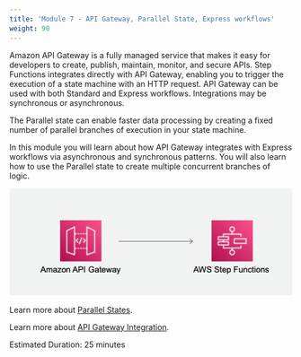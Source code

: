 ```yaml
---
title: 'Module 7 - API Gateway, Parallel State, Express workflows'
weight: 90
---
```

Amazon API Gateway is a fully managed service that makes it easy for developers to create, publish, maintain, monitor, and secure APIs. Step Functions integrates directly with API Gateway, enabling you to trigger the execution of a state machine with an HTTP request. API Gateway can be used with both Standard and Express workflows. Integrations may be synchronous or asynchronous.

The Parallel state can enable faster data processing by creating a fixed number of parallel branches of execution in your state machine.

In this module you will learn about how API Gateway integrates with Express workflows via asynchronous and synchronous patterns. You will also learn how to use the Parallel state to create multiple concurrent branches of logic.

  ![API Gateway to Step Functions architecture](/static/img/module-7/architecture.png)

Learn more about [Parallel States](https://docs.aws.amazon.com/step-functions/latest/dg/amazon-states-language-parallel-state.html).

Learn more about [API Gateway Integration](https://docs.aws.amazon.com/apigateway/latest/developerguide/api-gateway-api-integration-types.html).

Estimated Duration: 25 minutes